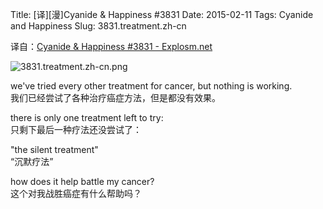 Title: [译][漫]Cyanide & Happiness #3831
Date: 2015-02-11
Tags: Cyanide and Happiness
Slug: 3831.treatment.zh-cn

译自：[Cyanide & Happiness #3831 - Explosm.net](http://explosm.net/comics/3831/)


![3831.treatment.zh-cn.png](/static/images/comics/3831.treatment.zh-cn.png)







we've tried every other
treatment for cancer,
but nothing is working.         
我们已经尝试了各种治疗癌症方法，但是都没有效果。


there is only one treatment
left to try:        
只剩下最后一种疗法还没尝试了：

"the silent treatment"      
“沉默疗法”

how does it help battle my cancer?      
这个对我战胜癌症有什么帮助吗？